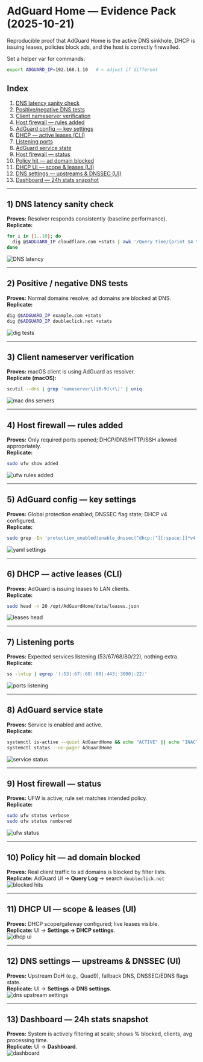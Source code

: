 # AdGuard Home — Evidence Pack (2025-10-21)

Reproducible proof that AdGuard Home is the active DNS sinkhole, DHCP is issuing leases, policies block ads, and the host is correctly firewalled.

Set a helper var for commands:

~~~bash
export ADGUARD_IP=192.168.1.10   # ← adjust if different
~~~

## Index
1. [DNS latency sanity check](#1-dns-latency-sanity-check)
2. [Positive/negative DNS tests](#2-positive--negative-dns-tests)
3. [Client nameserver verification](#3-client-nameserver-verification)
4. [Host firewall — rules added](#4-host-firewall--rules-added)
5. [AdGuard config — key settings](#5-adguard-config--key-settings)
6. [DHCP — active leases (CLI)](#6-dhcp--active-leases-cli)
7. [Listening ports](#7-listening-ports)
8. [AdGuard service state](#8-adguard-service-state)
9. [Host firewall — status](#9-host-firewall--status)
10. [Policy hit — ad domain blocked](#10-policy-hit--ad-domain-blocked)
11. [DHCP UI — scope & leases (UI)](#11-dhcp-ui--scope--leases-ui)
12. [DNS settings — upstreams & DNSSEC (UI)](#12-dns-settings--upstreams--dnssec-ui)
13. [Dashboard — 24h stats snapshot](#13-dashboard--24h-stats-snapshot)

---

## 1) DNS latency sanity check
**Proves:** Resolver responds consistently (baseline performance).  
**Replicate:**
~~~bash
for i in {1..10}; do
  dig @$ADGUARD_IP cloudflare.com +stats | awk '/Query time/{print $4 " ms"}'
done
~~~
![DNS latency](./runs/2025-10-21/dig-latency-20251021.png)

---

## 2) Positive / negative DNS tests
**Proves:** Normal domains resolve; ad domains are blocked at DNS.  
**Replicate:**
~~~bash
dig @$ADGUARD_IP example.com +stats
dig @$ADGUARD_IP doubleclick.net +stats
~~~
![dig tests](./runs/2025-10-21/dig-tests-20251021.png)

---

## 3) Client nameserver verification
**Proves:** macOS client is using AdGuard as resolver.  
**Replicate (macOS):**
~~~bash
scutil --dns | grep 'nameserver\[[0-9]\+\]' | uniq
~~~
![mac dns servers](./runs/2025-10-21/mac-dns-servers-20251021.png)

---

## 4) Host firewall — rules added
**Proves:** Only required ports opened; DHCP/DNS/HTTP/SSH allowed appropriately.  
**Replicate:**
~~~bash
sudo ufw show added
~~~
![ufw rules added](./runs/2025-10-21/ufw-rules-added-20251021.png)

---

## 5) AdGuard config — key settings
**Proves:** Global protection enabled; DNSSEC flag state; DHCP v4 configured.  
**Replicate:**
~~~bash
sudo grep -En 'protection_enabled|enable_dnssec|^dhcp:|^[[:space:]]*v4' /opt/AdGuardHome/AdGuardHome.yaml
~~~
![yaml settings](./runs/2025-10-21/adguard-yaml-20251021.png)

---

## 6) DHCP — active leases (CLI)
**Proves:** AdGuard is issuing leases to LAN clients.  
**Replicate:**
~~~bash
sudo head -n 20 /opt/AdGuardHome/data/leases.json
~~~
![leases head](./runs/2025-10-21/dhcp-leases-20251021.png)

---

## 7) Listening ports
**Proves:** Expected services listening (53/67/68/80/22), nothing extra.  
**Replicate:**
~~~bash
ss -lntup | egrep '(:53|:67|:68|:80|:443|:3000|:22)'
~~~
![ports listening](./runs/2025-10-21/ports-listening-20251021.png)

---

## 8) AdGuard service state
**Proves:** Service is enabled and active.  
**Replicate:**
~~~bash
systemctl is-active --quiet AdGuardHome && echo "ACTIVE" || echo "INACTIVE"
systemctl status --no-pager AdGuardHome
~~~
![service status](./runs/2025-10-21/adguard-service-20251021.png)

---

## 9) Host firewall — status
**Proves:** UFW is active; rule set matches intended policy.  
**Replicate:**
~~~bash
sudo ufw status verbose
sudo ufw status numbered
~~~
![ufw status](./runs/2025-10-21/ufw-status-20251021.png)

---

## 10) Policy hit — ad domain blocked
**Proves:** Real client traffic to ad domains is blocked by filter lists.  
**Replicate:** AdGuard UI → **Query Log** → search `doubleclick.net`  
![blocked hits](./runs/2025-10-21/querylog-block-hit-20251021.png)

---

## 11) DHCP UI — scope & leases (UI)
**Proves:** DHCP scope/gateway configured; live leases visible.  
**Replicate:** UI → **Settings → DHCP settings**.  
![dhcp ui](./runs/2025-10-21/dhcp-scope-20251021.png)

---

## 12) DNS settings — upstreams & DNSSEC (UI)
**Proves:** Upstream DoH (e.g., Quad9), fallback DNS, DNSSEC/EDNS flags state.  
**Replicate:** UI → **Settings → DNS settings**.  
![dns upstream settings](./runs/2025-10-21/settings-dns-20251021.png)

---

## 13) Dashboard — 24h stats snapshot
**Proves:** System is actively filtering at scale; shows % blocked, clients, avg processing time.  
**Replicate:** UI → **Dashboard**.  
![dashboard](./runs/2025-10-21/dashboard-20251021.png)
